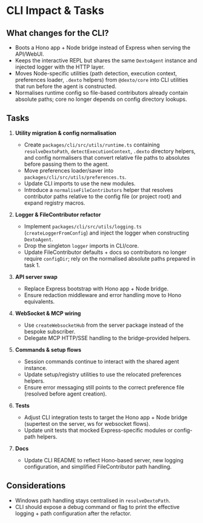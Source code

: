 # CLI Impact & Tasks

## What changes for the CLI?
- Boots a Hono app + Node bridge instead of Express when serving the API/WebUI.
- Keeps the interactive REPL but shares the same `DextoAgent` instance and injected logger with the HTTP layer.
- Moves Node-specific utilities (path detection, execution context, preferences loader, `.dexto` helpers) from `@dexto/core` into CLI utilities that run before the agent is constructed.
- Normalises runtime config so file-based contributors already contain absolute paths; core no longer depends on config directory lookups.

## Tasks
1. **Utility migration & config normalisation**
   - Create `packages/cli/src/utils/runtime.ts` containing `resolveDextoPath`, `detectExecutionContext`, `.dexto` directory helpers, and config normalisers that convert relative file paths to absolutes before passing them to the agent.
   - Move preferences loader/saver into `packages/cli/src/utils/preferences.ts`.
   - Update CLI imports to use the new modules.
   - Introduce a `normaliseFileContributors` helper that resolves contributor paths relative to the config file (or project root) and expand registry macros.

2. **Logger & FileContributor refactor**
   - Implement `packages/cli/src/utils/logging.ts` (`createLoggerFromConfig`) and inject the logger when constructing `DextoAgent`.
   - Drop the singleton `logger` imports in CLI/core.
   - Update FileContributor defaults + docs so contributors no longer require `configDir`; rely on the normalised absolute paths prepared in task 1.

3. **API server swap**
   - Replace Express bootstrap with Hono app + Node bridge.
   - Ensure redaction middleware and error handling move to Hono equivalents.

4. **WebSocket & MCP wiring**
   - Use `createWebsocketHub` from the server package instead of the bespoke subscriber.
   - Delegate MCP HTTP/SSE handling to the bridge-provided helpers.

5. **Commands & setup flows**
   - Session commands continue to interact with the shared agent instance.
   - Update setup/registry utilities to use the relocated preferences helpers.
   - Ensure error messaging still points to the correct preference file (resolved before agent creation).

6. **Tests**
   - Adjust CLI integration tests to target the Hono app + Node bridge (supertest on the server, ws for websocket flows).
   - Update unit tests that mocked Express-specific modules or config-path helpers.

7. **Docs**
   - Update CLI README to reflect Hono-based server, new logging configuration, and simplified FileContributor path handling.

## Considerations
- Windows path handling stays centralised in `resolveDextoPath`.
- CLI should expose a debug command or flag to print the effective logging + path configuration after the refactor.
